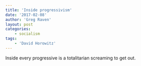 ```yaml
---
title: 'Inside progressivism'
date: '2017-02-08'
author: 'Greg Raven'
layout: post
categories:
    - socialism
tags:
    - 'David Horowitz'
---
```


Inside every progressive is a totalitarian screaming to get out.